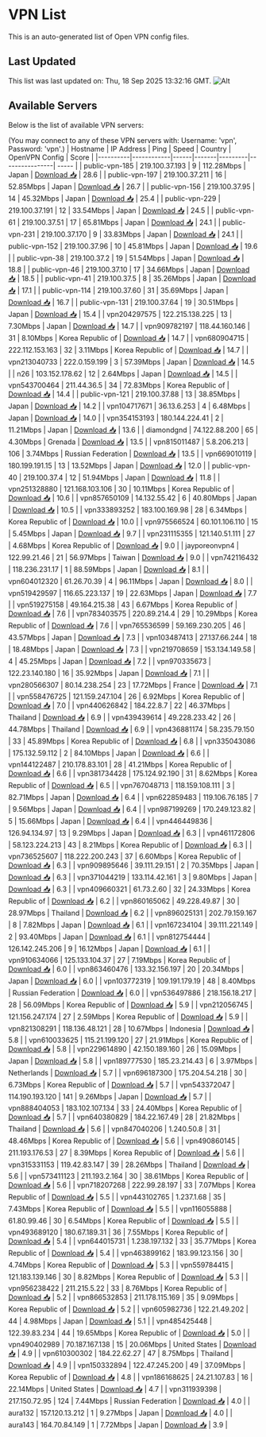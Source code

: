 # VPN List

This is an auto-generated list of Open VPN config files.

## Last Updated

This list was last updated on: Thu, 18 Sep 2025 13:32:16 GMT.
![Alt](https://repobeats.axiom.co/api/embed/186b98318ef1479477931607c1ad7d823f12451f.svg "Repobeats analytics image")

## Available Servers

Below is the list of available VPN servers:

(You may connect to any of these VPN servers with: Username: 'vpn', Password: 'vpn'.)
| Hostname | IP Address | Ping | Speed | Country | OpenVPN Config | Score |
|----------|------------|------|-------|---------|----------------| ----- |
| public-vpn-185 | 219.100.37.193 | 9 | 112.28Mbps | Japan | [Download 📥](./configs/server_0_JP.ovpn) | 28.6 |
| public-vpn-197 | 219.100.37.211 | 16 | 52.85Mbps | Japan | [Download 📥](./configs/server_1_JP.ovpn) | 26.7 |
| public-vpn-156 | 219.100.37.95 | 14 | 45.32Mbps | Japan | [Download 📥](./configs/server_2_JP.ovpn) | 25.4 |
| public-vpn-229 | 219.100.37.191 | 12 | 33.54Mbps | Japan | [Download 📥](./configs/server_3_JP.ovpn) | 24.5 |
| public-vpn-61 | 219.100.37.51 | 17 | 65.81Mbps | Japan | [Download 📥](./configs/server_4_JP.ovpn) | 24.1 |
| public-vpn-231 | 219.100.37.170 | 9 | 33.83Mbps | Japan | [Download 📥](./configs/server_5_JP.ovpn) | 24.1 |
| public-vpn-152 | 219.100.37.96 | 10 | 45.81Mbps | Japan | [Download 📥](./configs/server_6_JP.ovpn) | 19.6 |
| public-vpn-38 | 219.100.37.2 | 19 | 51.54Mbps | Japan | [Download 📥](./configs/server_7_JP.ovpn) | 18.8 |
| public-vpn-46 | 219.100.37.10 | 17 | 34.66Mbps | Japan | [Download 📥](./configs/server_8_JP.ovpn) | 18.5 |
| public-vpn-41 | 219.100.37.5 | 8 | 35.26Mbps | Japan | [Download 📥](./configs/server_9_JP.ovpn) | 17.1 |
| public-vpn-114 | 219.100.37.60 | 31 | 35.69Mbps | Japan | [Download 📥](./configs/server_10_JP.ovpn) | 16.7 |
| public-vpn-131 | 219.100.37.64 | 19 | 30.51Mbps | Japan | [Download 📥](./configs/server_11_JP.ovpn) | 15.4 |
| vpn204297575 | 122.215.138.225 | 13 | 7.30Mbps | Japan | [Download 📥](./configs/server_12_JP.ovpn) | 14.7 |
| vpn909782197 | 118.44.160.146 | 31 | 8.10Mbps | Korea Republic of | [Download 📥](./configs/server_13_KR.ovpn) | 14.7 |
| vpn680904715 | 222.112.153.163 | 32 | 3.11Mbps | Korea Republic of | [Download 📥](./configs/server_14_KR.ovpn) | 14.7 |
| vpn213040733 | 222.0.159.199 | 3 | 57.39Mbps | Japan | [Download 📥](./configs/server_15_JP.ovpn) | 14.5 |
| n26 | 103.152.178.62 | 12 | 2.64Mbps | Japan | [Download 📥](./configs/server_16_JP.ovpn) | 14.5 |
| vpn543700464 | 211.44.36.5 | 34 | 72.83Mbps | Korea Republic of | [Download 📥](./configs/server_17_KR.ovpn) | 14.4 |
| public-vpn-121 | 219.100.37.88 | 13 | 38.85Mbps | Japan | [Download 📥](./configs/server_18_JP.ovpn) | 14.2 |
| vpn104717671 | 36.13.6.253 | 4 | 6.48Mbps | Japan | [Download 📥](./configs/server_19_JP.ovpn) | 14.0 |
| vpn354153193 | 180.144.224.41 | 2 | 11.21Mbps | Japan | [Download 📥](./configs/server_20_JP.ovpn) | 13.6 |
| diamondgnd | 74.122.88.200 | 65 | 4.30Mbps | Grenada | [Download 📥](./configs/server_21_GD.ovpn) | 13.5 |
| vpn815011487 | 5.8.206.213 | 106 | 3.74Mbps | Russian Federation | [Download 📥](./configs/server_22_RU.ovpn) | 13.5 |
| vpn669010119 | 180.199.191.15 | 13 | 13.52Mbps | Japan | [Download 📥](./configs/server_23_JP.ovpn) | 12.0 |
| public-vpn-40 | 219.100.37.4 | 12 | 51.94Mbps | Japan | [Download 📥](./configs/server_24_JP.ovpn) | 11.8 |
| vpn251328880 | 121.168.103.106 | 30 | 10.11Mbps | Korea Republic of | [Download 📥](./configs/server_25_KR.ovpn) | 10.6 |
| vpn857650109 | 14.132.55.42 | 6 | 40.80Mbps | Japan | [Download 📥](./configs/server_26_JP.ovpn) | 10.5 |
| vpn333893252 | 183.100.169.98 | 28 | 6.34Mbps | Korea Republic of | [Download 📥](./configs/server_27_KR.ovpn) | 10.0 |
| vpn975566524 | 60.101.106.110 | 15 | 5.45Mbps | Japan | [Download 📥](./configs/server_28_JP.ovpn) | 9.7 |
| vpn231115355 | 121.140.51.111 | 27 | 4.68Mbps | Korea Republic of | [Download 📥](./configs/server_29_KR.ovpn) | 9.0 |
| jayporeonvpn4 | 122.99.21.46 | 21 | 56.97Mbps | Taiwan | [Download 📥](./configs/server_30_TW.ovpn) | 9.0 |
| vpn742116432 | 118.236.231.17 | 1 | 88.59Mbps | Japan | [Download 📥](./configs/server_31_JP.ovpn) | 8.1 |
| vpn604012320 | 61.26.70.39 | 4 | 96.11Mbps | Japan | [Download 📥](./configs/server_32_JP.ovpn) | 8.0 |
| vpn519429597 | 116.65.223.137 | 19 | 22.63Mbps | Japan | [Download 📥](./configs/server_33_JP.ovpn) | 7.7 |
| vpn519275158 | 49.164.215.38 | 43 | 6.67Mbps | Korea Republic of | [Download 📥](./configs/server_34_KR.ovpn) | 7.6 |
| vpn783403575 | 220.89.214.4 | 29 | 10.29Mbps | Korea Republic of | [Download 📥](./configs/server_35_KR.ovpn) | 7.6 |
| vpn765536599 | 59.169.230.205 | 46 | 43.57Mbps | Japan | [Download 📥](./configs/server_36_JP.ovpn) | 7.3 |
| vpn103487413 | 27.137.66.244 | 18 | 18.48Mbps | Japan | [Download 📥](./configs/server_37_JP.ovpn) | 7.3 |
| vpn219708659 | 153.134.149.58 | 4 | 45.25Mbps | Japan | [Download 📥](./configs/server_38_JP.ovpn) | 7.2 |
| vpn970335673 | 122.23.140.180 | 16 | 35.92Mbps | Japan | [Download 📥](./configs/server_39_JP.ovpn) | 7.1 |
| vpn280566307 | 80.14.238.254 | 23 | 17.72Mbps | France | [Download 📥](./configs/server_40_FR.ovpn) | 7.1 |
| vpn558476725 | 121.159.247.104 | 26 | 6.92Mbps | Korea Republic of | [Download 📥](./configs/server_41_KR.ovpn) | 7.0 |
| vpn440626842 | 184.22.8.7 | 22 | 46.37Mbps | Thailand | [Download 📥](./configs/server_42_TH.ovpn) | 6.9 |
| vpn439439614 | 49.228.233.42 | 26 | 44.78Mbps | Thailand | [Download 📥](./configs/server_43_TH.ovpn) | 6.9 |
| vpn436881174 | 58.235.79.150 | 33 | 45.89Mbps | Korea Republic of | [Download 📥](./configs/server_44_KR.ovpn) | 6.8 |
| vpn335043086 | 175.132.59.112 | 2 | 84.10Mbps | Japan | [Download 📥](./configs/server_45_JP.ovpn) | 6.6 |
| vpn144122487 | 210.178.83.101 | 28 | 41.21Mbps | Korea Republic of | [Download 📥](./configs/server_46_KR.ovpn) | 6.6 |
| vpn381734428 | 175.124.92.190 | 31 | 8.62Mbps | Korea Republic of | [Download 📥](./configs/server_47_KR.ovpn) | 6.5 |
| vpn767048713 | 118.159.108.111 | 3 | 82.71Mbps | Japan | [Download 📥](./configs/server_48_JP.ovpn) | 6.4 |
| vpn622859483 | 119.106.76.185 | 7 | 9.56Mbps | Japan | [Download 📥](./configs/server_49_JP.ovpn) | 6.4 |
| vpn987199269 | 170.249.123.82 | 5 | 15.66Mbps | Japan | [Download 📥](./configs/server_50_JP.ovpn) | 6.4 |
| vpn446449836 | 126.94.134.97 | 13 | 9.29Mbps | Japan | [Download 📥](./configs/server_51_JP.ovpn) | 6.3 |
| vpn461172806 | 58.123.224.213 | 43 | 8.21Mbps | Korea Republic of | [Download 📥](./configs/server_52_KR.ovpn) | 6.3 |
| vpn736525607 | 118.222.200.243 | 37 | 6.60Mbps | Korea Republic of | [Download 📥](./configs/server_53_KR.ovpn) | 6.3 |
| vpn909895646 | 39.111.29.151 | 2 | 70.35Mbps | Japan | [Download 📥](./configs/server_54_JP.ovpn) | 6.3 |
| vpn371044219 | 133.114.42.161 | 3 | 9.80Mbps | Japan | [Download 📥](./configs/server_55_JP.ovpn) | 6.3 |
| vpn409660321 | 61.73.2.60 | 32 | 24.33Mbps | Korea Republic of | [Download 📥](./configs/server_56_KR.ovpn) | 6.2 |
| vpn860165062 | 49.228.49.87 | 30 | 28.97Mbps | Thailand | [Download 📥](./configs/server_57_TH.ovpn) | 6.2 |
| vpn896025131 | 202.79.159.167 | 8 | 7.82Mbps | Japan | [Download 📥](./configs/server_58_JP.ovpn) | 6.1 |
| vpn167234104 | 39.111.221.149 | 2 | 93.40Mbps | Japan | [Download 📥](./configs/server_59_JP.ovpn) | 6.1 |
| vpn812754444 | 126.142.245.206 | 9 | 16.12Mbps | Japan | [Download 📥](./configs/server_60_JP.ovpn) | 6.1 |
| vpn910634066 | 125.133.104.37 | 27 | 7.19Mbps | Korea Republic of | [Download 📥](./configs/server_61_KR.ovpn) | 6.0 |
| vpn863460476 | 133.32.156.197 | 20 | 20.34Mbps | Japan | [Download 📥](./configs/server_62_JP.ovpn) | 6.0 |
| vpn103772319 | 109.191.179.19 | 48 | 8.40Mbps | Russian Federation | [Download 📥](./configs/server_63_RU.ovpn) | 6.0 |
| vpn536497886 | 218.156.18.217 | 28 | 56.09Mbps | Korea Republic of | [Download 📥](./configs/server_64_KR.ovpn) | 5.9 |
| vpn212056745 | 121.156.247.174 | 27 | 2.59Mbps | Korea Republic of | [Download 📥](./configs/server_65_KR.ovpn) | 5.9 |
| vpn821308291 | 118.136.48.121 | 28 | 10.67Mbps | Indonesia | [Download 📥](./configs/server_66_ID.ovpn) | 5.8 |
| vpn610033625 | 115.21.199.120 | 27 | 21.91Mbps | Korea Republic of | [Download 📥](./configs/server_67_KR.ovpn) | 5.8 |
| vpn229614890 | 42.150.189.160 | 26 | 15.09Mbps | Japan | [Download 📥](./configs/server_68_JP.ovpn) | 5.8 |
| vpn189777530 | 185.23.214.43 | 6 | 3.97Mbps | Netherlands | [Download 📥](./configs/server_69_NL.ovpn) | 5.7 |
| vpn696187300 | 175.204.54.218 | 30 | 6.73Mbps | Korea Republic of | [Download 📥](./configs/server_70_KR.ovpn) | 5.7 |
| vpn543372047 | 114.190.193.120 | 141 | 9.26Mbps | Japan | [Download 📥](./configs/server_71_JP.ovpn) | 5.7 |
| vpn888404053 | 183.102.107.134 | 33 | 24.40Mbps | Korea Republic of | [Download 📥](./configs/server_72_KR.ovpn) | 5.7 |
| vpn640380829 | 184.22.167.49 | 28 | 21.82Mbps | Thailand | [Download 📥](./configs/server_73_TH.ovpn) | 5.6 |
| vpn847040206 | 1.240.50.8 | 31 | 48.46Mbps | Korea Republic of | [Download 📥](./configs/server_74_KR.ovpn) | 5.6 |
| vpn490860145 | 211.193.176.53 | 27 | 8.39Mbps | Korea Republic of | [Download 📥](./configs/server_75_KR.ovpn) | 5.6 |
| vpn315331153 | 119.42.83.147 | 39 | 28.26Mbps | Thailand | [Download 📥](./configs/server_76_TH.ovpn) | 5.6 |
| vpn573411123 | 211.193.2.164 | 30 | 38.61Mbps | Korea Republic of | [Download 📥](./configs/server_77_KR.ovpn) | 5.6 |
| vpn718207268 | 222.99.28.197 | 33 | 7.07Mbps | Korea Republic of | [Download 📥](./configs/server_78_KR.ovpn) | 5.5 |
| vpn443102765 | 1.237.1.68 | 35 | 7.43Mbps | Korea Republic of | [Download 📥](./configs/server_79_KR.ovpn) | 5.5 |
| vpn116055888 | 61.80.99.46 | 30 | 6.54Mbps | Korea Republic of | [Download 📥](./configs/server_80_KR.ovpn) | 5.5 |
| vpn493689120 | 180.67.189.31 | 36 | 7.55Mbps | Korea Republic of | [Download 📥](./configs/server_81_KR.ovpn) | 5.4 |
| vpn644015731 | 1.238.197.132 | 33 | 35.77Mbps | Korea Republic of | [Download 📥](./configs/server_82_KR.ovpn) | 5.4 |
| vpn463899162 | 183.99.123.156 | 30 | 4.74Mbps | Korea Republic of | [Download 📥](./configs/server_83_KR.ovpn) | 5.3 |
| vpn559784415 | 121.183.139.146 | 30 | 8.82Mbps | Korea Republic of | [Download 📥](./configs/server_84_KR.ovpn) | 5.3 |
| vpn956238422 | 211.215.5.22 | 33 | 8.76Mbps | Korea Republic of | [Download 📥](./configs/server_85_KR.ovpn) | 5.2 |
| vpn866532853 | 211.178.115.169 | 35 | 9.09Mbps | Korea Republic of | [Download 📥](./configs/server_86_KR.ovpn) | 5.2 |
| vpn605982736 | 122.21.49.202 | 44 | 4.98Mbps | Japan | [Download 📥](./configs/server_87_JP.ovpn) | 5.1 |
| vpn485425448 | 122.39.83.234 | 44 | 19.65Mbps | Korea Republic of | [Download 📥](./configs/server_88_KR.ovpn) | 5.0 |
| vpn490402989 | 70.187.167.138 | 15 | 20.06Mbps | United States | [Download 📥](./configs/server_89_US.ovpn) | 4.9 |
| vpn610300302 | 184.22.62.27 | 47 | 8.75Mbps | Thailand | [Download 📥](./configs/server_90_TH.ovpn) | 4.9 |
| vpn150332894 | 122.47.245.200 | 49 | 37.09Mbps | Korea Republic of | [Download 📥](./configs/server_91_KR.ovpn) | 4.8 |
| vpn186168625 | 24.21.107.83 | 16 | 22.14Mbps | United States | [Download 📥](./configs/server_92_US.ovpn) | 4.7 |
| vpn311939398 | 217.150.72.95 | 124 | 7.44Mbps | Russian Federation | [Download 📥](./configs/server_93_RU.ovpn) | 4.0 |
| aura132 | 157.120.13.212 | 1 | 9.27Mbps | Japan | [Download 📥](./configs/server_94_JP.ovpn) | 4.0 |
| aura143 | 164.70.84.149 | 1 | 7.72Mbps | Japan | [Download 📥](./configs/server_95_JP.ovpn) | 3.9 |

